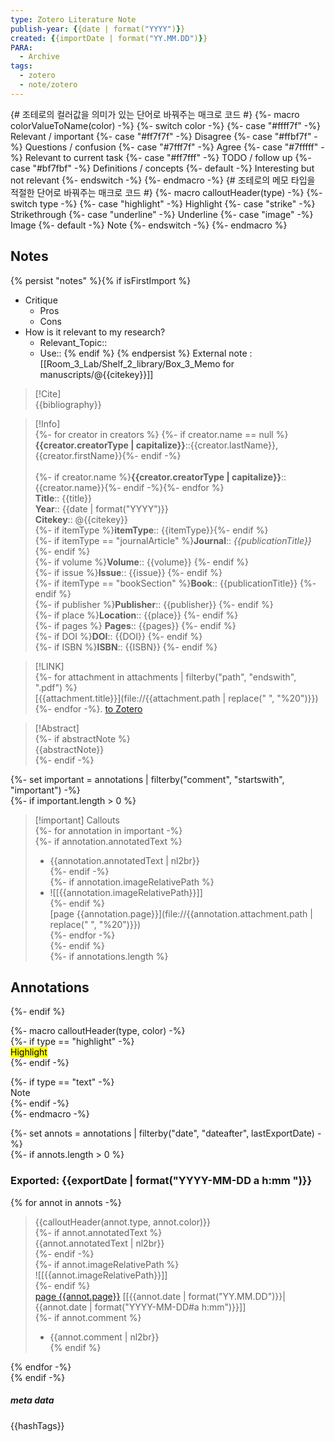 ```yaml
---
type: Zotero Literature Note
publish-year: {{date | format("YYYY")}} 
created: {{importDate | format("YY.MM.DD")}}
PARA:
  - Archive
tags:
  - zotero
  - note/zotero
---
```

{# 조테로의 컬러값을 의미가 있는 단어로 바꿔주는 매크로 코드 #}
{%- macro colorValueToName(color) -%} 
	{%- switch color -%} 
		{%- case "#ffff7f" -%} 
			Relevant / important 
		{%- case "#ff7f7f" -%} 
			Disagree 
		{%- case "#ffbf7f" -%} 
			Questions / confusion 
		{%- case "#7fff7f" -%} 
			Agree
		{%- case "#7fffff" -%}
			Relevant to current task
		{%- case "#ff7fff" -%} 
			TODO / follow up 
		{%- case "#bf7fbf" -%} 
			Definitions / concepts
		{%- default -%} 
			Interesting but not relevant 
	{%- endswitch -%} 
{%- endmacro -%} 
{# 조테로의 메모 타입을 적절한 단어로 바꿔주는 매크로 코드 #}
{%- macro calloutHeader(type) -%} 
	{%- switch type -%} 
		{%- case "highlight" -%} 
			Highlight 
		{%- case "strike" -%} 
			Strikethrough 
		{%- case "underline" -%} 
			Underline 
		{%- case "image" -%} 
			Image 
		{%- default -%} 
			Note 
	{%- endswitch -%} 
{%- endmacro %}

## Notes
{% persist "notes" %}{% if isFirstImport %}
- Critique
	- Pros
	- Cons
- How is it relevant to my research?
	- Relevant_Topic::
	- Use::
{% endif %}
{% endpersist %}
External note : [[Room_3_Lab/Shelf_2_library/Box_3_Memo for manuscripts/@{{citekey}}]]

> [!Cite]  
> {{bibliography}}

>[!Info]  
> {%- for creator in creators %} {%- if creator.name == null %} **{{creator.creatorType | capitalize}}**::{{creator.lastName}}, {{creator.firstName}}{%- endif -%}<br>  
> {%- if creator.name %}**{{creator.creatorType | capitalize}}**:: {{creator.name}}{%- endif -%}{%- endfor %}  
> **Title**:: {{title}}  
> **Year**:: {{date | format("YYYY")}}  
> **Citekey**:: @{{citekey}}  
> {%- if itemType %}**itemType**:: {{itemType}}{%- endif %}  
> {%- if itemType == "journalArticle" %}**Journal**:: *{{publicationTitle}}* {%- endif %}  
> {%- if volume %}**Volume**:: {{volume}} {%- endif %}  
> {%- if issue %}**Issue**:: {{issue}} {%- endif %}  
> {%- if itemType == "bookSection" %}**Book**:: {{publicationTitle}} {%- endif %}  
> {%- if publisher %}**Publisher**:: {{publisher}} {%- endif %}  
> {%- if place %}**Location**:: {{place}} {%- endif %}  
> {%- if pages %} **Pages**:: {{pages}} {%- endif %}  
> {%- if DOI %}**DOI**:: {{DOI}} {%- endif %}  
> {%- if ISBN %}**ISBN**:: {{ISBN}} {%- endif %}

> [!LINK]  
> {%- for attachment in attachments | filterby("path", "endswith", ".pdf") %}  
> [{{attachment.title}}](file://{{attachment.path | replace(" ", "%20")}}) {%- endfor -%}.
> [to Zotero]({{desktopURI}})

> [!Abstract]  
> {%- if abstractNote %}  
> {{abstractNote}}  
> {%- endif -%}

{%- set important = annotations | filterby("comment", "startswith", "important") -%}  
{%- if important.length > 0 %}

> [!important] Callouts  
{%- for annotation in important -%}  
{%- if annotation.annotatedText %}  
> - {{annotation.annotatedText | nl2br}}  
{%- endif -%}  
{%- if annotation.imageRelativePath %}  
> - ![[{{annotation.imageRelativePath}}]]  
{%- endif %}  
> [page {{annotation.page}}](file://{{annotation.attachment.path | replace(" ", "%20")}})  
{%- endfor -%}  
{%- endif %}  
{%- if annotations.length %}



## Annotations  
{%- endif %}

{%- macro calloutHeader(type, color) -%}  
{%- if type == "highlight" -%}  
<mark style="background-color: {{color}}">Highlight</mark>  
{%- endif -%}

{%- if type == "text" -%}  
Note  
{%- endif -%}  
{%- endmacro -%}

{%- set annots = annotations | filterby("date", "dateafter", lastExportDate) -%}  
{%- if annots.length > 0 %}  
### Exported: {{exportDate | format("YYYY-MM-DD a h:mm ")}}

{% for annot in annots -%}  
> {{calloutHeader(annot.type, annot.color)}}  
{%- if annot.annotatedText %}  
> {{annot.annotatedText | nl2br}}  
{%- endif -%}  
{%- if annot.imageRelativePath %}  
> ![[{{annot.imageRelativePath}}]]  
{%- endif %}  
> [page {{annot.page}}]({{annot.desktopURI}}) [[{{annot.date | format("YY.MM.DD")}}|{{annot.date | format("YYYY-MM-DD#a h:mm")}}]]  
{%- if annot.comment %}  
> - {{annot.comment | nl2br}}  
{% endif %}

{% endfor -%}  
{% endif -%}

##### meta data
{{hashTags}}